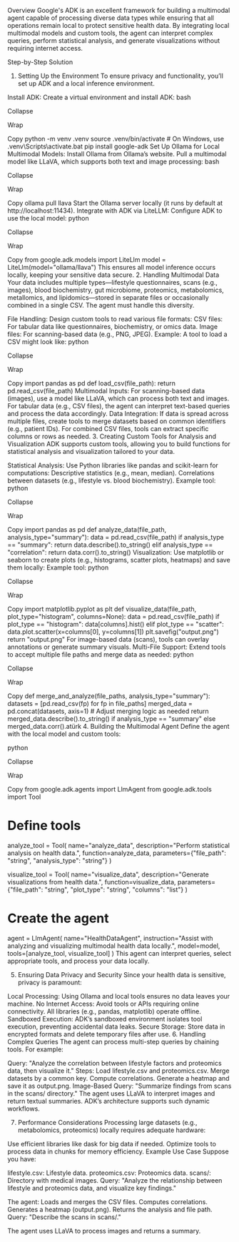 Overview
Google's ADK is an excellent framework for building a multimodal agent capable of processing diverse data types while ensuring that all operations remain local to protect sensitive health data. By integrating local multimodal models and custom tools, the agent can interpret complex queries, perform statistical analysis, and generate visualizations without requiring internet access.

Step-by-Step Solution
1. Setting Up the Environment
To ensure privacy and functionality, you’ll set up ADK and a local inference environment.

Install ADK: Create a virtual environment and install ADK:
bash

Collapse

Wrap

Copy
python -m venv .venv
source .venv/bin/activate  # On Windows, use .venv\Scripts\activate.bat
pip install google-adk
Set Up Ollama for Local Multimodal Models:
Install Ollama from Ollama’s website.
Pull a multimodal model like LLaVA, which supports both text and image processing:
bash

Collapse

Wrap

Copy
ollama pull llava
Start the Ollama server locally (it runs by default at http://localhost:11434).
Integrate with ADK via LiteLLM: Configure ADK to use the local model:
python

Collapse

Wrap

Copy
from google.adk.models import LiteLlm
model = LiteLlm(model="ollama/llava")
This ensures all model inference occurs locally, keeping your sensitive data secure.
2. Handling Multimodal Data
Your data includes multiple types—lifestyle questionnaires, scans (e.g., images), blood biochemistry, gut microbiome, proteomics, metabolomics, metallomics, and lipidomics—stored in separate files or occasionally combined in a single CSV. The agent must handle this diversity.

File Handling:
Design custom tools to read various file formats:
CSV files: For tabular data like questionnaires, biochemistry, or omics data.
Image files: For scanning-based data (e.g., PNG, JPEG).
Example: A tool to load a CSV might look like:
python

Collapse

Wrap

Copy
import pandas as pd
def load_csv(file_path):
    return pd.read_csv(file_path)
Multimodal Inputs:
For scanning-based data (images), use a model like LLaVA, which can process both text and images.
For tabular data (e.g., CSV files), the agent can interpret text-based queries and process the data accordingly.
Data Integration:
If data is spread across multiple files, create tools to merge datasets based on common identifiers (e.g., patient IDs).
For combined CSV files, tools can extract specific columns or rows as needed.
3. Creating Custom Tools for Analysis and Visualization
ADK supports custom tools, allowing you to build functions for statistical analysis and visualization tailored to your data.

Statistical Analysis: Use Python libraries like pandas and scikit-learn for computations:
Descriptive statistics (e.g., mean, median).
Correlations between datasets (e.g., lifestyle vs. blood biochemistry).
Example tool:
python

Collapse

Wrap

Copy
import pandas as pd
def analyze_data(file_path, analysis_type="summary"):
    data = pd.read_csv(file_path)
    if analysis_type == "summary":
        return data.describe().to_string()
    elif analysis_type == "correlation":
        return data.corr().to_string()
Visualization: Use matplotlib or seaborn to create plots (e.g., histograms, scatter plots, heatmaps) and save them locally:
Example tool:
python

Collapse

Wrap

Copy
import matplotlib.pyplot as plt
def visualize_data(file_path, plot_type="histogram", columns=None):
    data = pd.read_csv(file_path)
    if plot_type == "histogram":
        data[columns].hist()
    elif plot_type == "scatter":
        data.plot.scatter(x=columns[0], y=columns[1])
    plt.savefig("output.png")
    return "output.png"
For image-based data (scans), tools can overlay annotations or generate summary visuals.
Multi-File Support: Extend tools to accept multiple file paths and merge data as needed:
python

Collapse

Wrap

Copy
def merge_and_analyze(file_paths, analysis_type="summary"):
    datasets = [pd.read_csv(fp) for fp in file_paths]
    merged_data = pd.concat(datasets, axis=1)  # Adjust merging logic as needed
    return merged_data.describe().to_string() if analysis_type == "summary" else merged_data.corr().atürk
4. Building the Multimodal Agent
Define the agent with the local model and custom tools:

python

Collapse

Wrap

Copy
from google.adk.agents import LlmAgent
from google.adk.tools import Tool

# Define tools
analyze_tool = Tool(
    name="analyze_data",
    description="Perform statistical analysis on health data.",
    function=analyze_data,
    parameters={"file_path": "string", "analysis_type": "string"}
)

visualize_tool = Tool(
    name="visualize_data",
    description="Generate visualizations from health data.",
    function=visualize_data,
    parameters={"file_path": "string", "plot_type": "string", "columns": "list"}
)

# Create the agent
agent = LlmAgent(
    name="HealthDataAgent",
    instruction="Assist with analyzing and visualizing multimodal health data locally.",
    model=model,
    tools=[analyze_tool, visualize_tool]
)
This agent can interpret queries, select appropriate tools, and process your data locally.

5. Ensuring Data Privacy and Security
Since your health data is sensitive, privacy is paramount:

Local Processing: Using Ollama and local tools ensures no data leaves your machine.
No Internet Access: Avoid tools or APIs requiring online connectivity. All libraries (e.g., pandas, matplotlib) operate offline.
Sandboxed Execution: ADK’s sandboxed environment isolates tool execution, preventing accidental data leaks.
Secure Storage: Store data in encrypted formats and delete temporary files after use.
6. Handling Complex Queries
The agent can process multi-step queries by chaining tools. For example:

Query: "Analyze the correlation between lifestyle factors and proteomics data, then visualize it."
Steps:
Load lifestyle.csv and proteomics.csv.
Merge datasets by a common key.
Compute correlations.
Generate a heatmap and save it as output.png.
Image-Based Query: "Summarize findings from scans in the scans/ directory."
The agent uses LLaVA to interpret images and return textual summaries.
ADK’s architecture supports such dynamic workflows.

7. Performance Considerations
Processing large datasets (e.g., metabolomics, proteomics) locally requires adequate hardware:

Use efficient libraries like dask for big data if needed.
Optimize tools to process data in chunks for memory efficiency.
Example Use Case
Suppose you have:

lifestyle.csv: Lifestyle data.
proteomics.csv: Proteomics data.
scans/: Directory with medical images.
Query: "Analyze the relationship between lifestyle and proteomics data, and visualize key findings."

The agent:
Loads and merges the CSV files.
Computes correlations.
Generates a heatmap (output.png).
Returns the analysis and file path.
Query: "Describe the scans in scans/."

The agent uses LLaVA to process images and returns a summary.